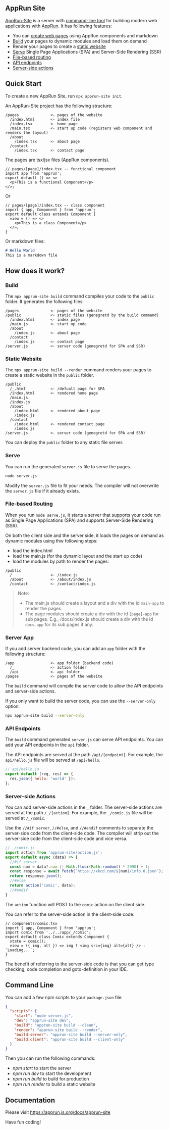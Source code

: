 ## AppRun Site

[AppRun-Site](https://github.com/yysun/apprun-site) is a server with [command-line tool](#command-line) for building modern web applications with [AppRun](https://github.com/yysun/apprun).  It has following features:

* You can [create web pages](#quick-start) using AppRun components and markdown
* [Build](#build) your pages to dynamic modules and load them on demand
* Render your pages to create a [static website](#static-website)
* [Serve](#serve) Single Page Applications (SPA) and Server-Side Rendering (SSR)
* [File-based routing](#file-based-routing)
* [API endpoints](#api-endpoints)
* [Server-side actions](#server-side-actions)


## Quick Start

To create a new AppRun Site, run `npx apprun-site init`.

An AppRun-Site project has the following structure:

```
/pages              <- pages of the website
  /index.html       <- index file
  /index.tsx        <- home page
  /main.tsx         <- start up code (registers web component and renders the layout)
  /about
    /index.tsx      <- about page
  /contact
    /index.tsx      <- contact page
```

The pages are tsx/jsx files (AppRun components).

```tsx
// pages/[page]/index.tsx -- functional component
import app from 'apprun';
export default () => <>
  <p>This is a functional Component</p>
</>;
```

Or

```tsx
// pages/[page]/index.tsx -- class component
import { app, Component } from 'apprun';
export default class extends Component {
  view = () => <>
    <p>This is a class Component</p>
  </>;
}
```

Or markdown files:

```md
# Hello World
This is a markdown file
```

## How does it work?

### Build

The `npx apprun-site build` command compiles your code to the `public` folder. It generates the following files:

```
/pages              <- pages of the website
/public             <- static files (genegretd by the build command)
  /index.html       <- index page
  /main.js          <- start up code
  /about
    /index.js       <- about page
  /contact
    /index.js       <- contact page
/server.js          <- server code (genegretd for SPA and SSR)
```

### Static Website

The `npx apprun-site build --render` command renders your pages to create a static website in the `public` folder.

```
/public
  /_.html           <- /defualt page for SPA
  /index.html       <- rendered home page
  /main.js
  /index.js
  /about
    /index.html     <- rendered about page
    /index.js
  /contact
    /index.html     <- rendered contact page
    /index.js
/server.js          <- server code (genegretd for SPA and SSR)
```


You can deploy the `public` folder to any static file server.


### Serve

You can run the generated `server.js` file to serve the pages.

```sh
node server.js
```

Modify the `server.js` file to fit your needs. The compiler will not overwrite the `server.js` file if it already exists.


### File-based  Routing

When you run `node serve.js`, it starts a server that supports your code run as Single Page Applications (SPA) and supports Server-Side Rendering (SSR).

On both the client side and the server side, it loads the pages on demand as dynamic modules using thw following steps:

* load the index.html
* load the main.js (for the dynamic layout and the start up code)
* load the modules by path to render the pages:

```
/public
  /                 <- /index.js
  /about            <- /about/index.js
  /contact          <- /contact/index.js
```

> Note:
> * The main.js should create a layout and a div with the id `main-app` to render the pages.
> * The page modules should create a div with the id `[page]-app` for sub pages. E.g., /docs/index.js should create a div with the id `docs-app` for its sub pages if any.



### Server App

If you add server backend code, you can add an `app` folder with the following structure:

```
/app                <- app folder (backend code)
  /_                <- action folder
  /api              <- api folder
/pages              <- pages of the website
```

The `build` command will compile the server code to allow the API endpoints and server-side actions.

If you only want to build the server code, you can use the `--server-only` option:

```sh
npx apprun-site build --server-only
```

### API Endpoints

The `build` command generated `server.js` can serve API endpoints. You can add your API endpoints in the `api` folder.

The API endpoints are served at the path `/api/[endpoint]`. For example, the `api/hello.js` file will be served at `/api/hello`.

```js
// api/hello.js
export default (req, res) => {
  res.json({ hello: 'world' });
};
```

### Server-side Actions

You can add server-side actions in the `_` folder. The server-side actions are served at the path `/_/[action]`. For example, the `_/comic.js` file will be served at `/_/comic`.

Use the `//#if server`, `//#else`, and `//#endif` comments to separate the server-side code from the client-side code. The compiler will strip out the server-side code from the client-side code and vice versa.

```js
// _/comic.js
import action from 'apprun-site/action.js';
export default async (data) => {
  //#if server
  const num = data?.num || Math.floor(Math.random() * 2990) + 1;
  const response = await fetch(`https://xkcd.com/${num}/info.0.json`);
  return response.json();
  //#else
  return action('comic', data);
  //#endif
}
```

The `action` function will POST to the `comic` action on the client side.

You can refer to the server-side action in the client-side code:

```tsx
// components/comic.tsx
import { app, Component } from 'apprun';
import comic from '../../app/_/comic';
export default class Comic extends Component {
  state = comic();
  view = ({ img, alt }) => img ? <img src={img} alt={alt} /> : `Loading...`;
}
```

The benefit of referring to the server-side code is that you can get type checking, code completion and goto-definition in your IDE.

## Command Line

You can add a few npm scripts to your `package.json` file:

```json
{
  "scripts": {
    "start": "node server.js",
    "dev": "apprun-site dev",
    "build": "apprun-site build --clean",
    "render": "apprun-site build --render",
    "build:server": "apprun-site build --server-only",
    "build:client": "apprun-site build --client-only"
  }
}
```

Then you can run the following commands:

* _npm start_ to start the server
* _npm run dev_ to start the development
* _npm run build_ to build for production
* _npm run render_ to build a static website


## Documentation

Please visit https://apprun.js.org/docs/apprun-site



Have fun coding!

